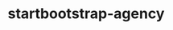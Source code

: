 ---
title: startbootstrap-agency
redirect_to: https://blackrockdigital.github.io/startbootstrap-agency/
---